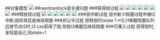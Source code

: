 ##对象模型
![](/Users/chris/workspace/xsource/linux/src/main/java/concurrent/images/reentrantlock_unlock_lock对象模型.jpg)
##reentrantlock锁关键问题
###获得锁过程
![](images/reentrantlock_获取锁.jpg)
![](images/reentrantlock源码/lock_1.jpg)
![](images/reentrantlock源码/lock_2.jpg)
![](images/reentrantlock源码/lock_3.jpg)
![](images/reentrantlock源码/lock_4.jpg)
![](images/reentrantlock源码/lock_5.jpg)
![](images/reentrantlock源码/lock_6.jpg)
###释放锁过程
![](images/reentrantlock_释放锁.jpg)
![](images/reentrantlock源码/unlock_1.jpg)
![](images/reentrantlock源码/unlock_2.jpg)
![](images/reentrantlock源码/unlock_3.jpg)
![](images/reentrantlock源码/unlock_4.jpg)
![](images/reentrantlock源码/unlock_5.jpg)
###锁中断过程
锁中断:t1阻塞过程中被t2中断,抛异常还是继续阻塞
###非公平过程
锁释放时(state 1->0),t1唤醒阻塞队列后继节点t2时,t3 cas获得了锁,导致t2唤醒后继续阻塞
###可重入过程
获得锁时,发现是自己,则state+1

